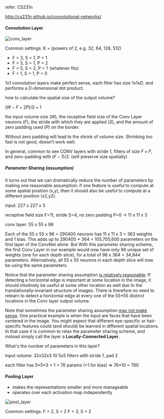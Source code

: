 refer: CS231n

http://cs231n.github.io/convolutional-networks/





#### Convolution Layer

![conv_layer](https://github.com/bifeng/daily_book_notes/raw/master/resource/conv_layer.png)

Common settings:
K = (powers of 2, e.g. 32, 64, 128, 512)

- F = 3, S = 1, P = 1
- F = 5, S = 1, P = 2
- F = 5, S = 2, P = ? (whatever fits)
- F = 1, S = 1, P = 0

 1x1 convolution layers make perfect sense, each filter has size 1x1x$D$, and performs a $D$-dimensional dot
product.



how to calculate the spatial size of the output volume?

$(W - F + 2P)/S + 1$

the input volume size ($W$), the receptive field size of the Conv Layer neurons ($F$), the stride with which they are applied ($S$), and the amount of zero padding used ($P$) on the border. 

Without zero padding will lead to the shrink of volume size. Shrinking too fast is not good, doesn’t work well.

In general, common to see CONV layers with stride 1, filters of size $F \times F$, and zero-padding with $(F-1)/2$. (will preserve size spatially)



##### Parameter Sharing (assumption)

It turns out that we can dramatically reduce the number of parameters by making one reasonable assumption: if one feature is useful to compute at some spatial position (x,y), then it should also be useful to compute at a different position (x2,y2). 

input: 227 x 227 x 3

receptive field size F=11, stride S=4, no zero padding P=0  $\rightarrow$ 11 x 11 x 3

conv layer: 55 x 55 x 96

Each of the 55 x 55 x 96 = 290400 neurons has 11 x 11 x 3 = 363 weights and 1 bias. This adds up to 290400 * 364 = 105,705,600 parameters on the first layer of the ConvNet alone. But With this parameter sharing scheme, the first Conv Layer in our example would now have only 96 unique set of weights (one for each depth slice), for a total of 96 x 364 = 34,944 parameters. Alternatively, all 55 x 55 neurons in each depth slice will now be using the same parameters.

Notice that the parameter sharing assumption <u>is relatively reasonable</u>: If detecting a horizontal edge is important at some location in the image, it should intuitively be useful at some other location as well due to the translationally-invariant structure of images. There is therefore no need to relearn to detect a horizontal edge at every one of the 55*55 distinct locations in the Conv layer output volume.

Note that sometimes the parameter sharing assumption <u>may not make sense</u>. One practical example is when the input are faces that have been centered in the image. You might expect that different eye-specific or hair-specific features could (and should) be learned in different spatial locations. In that case it is common to relax the parameter sharing scheme, and instead simply call the layer a **Locally-Connected Layer**.



What's the number of parameters in this layer?

Input volume: 32x32x3
10 5x5 filters with stride 1, pad 2

each filter has 5\*5\*3 + 1 = 76 params (+1 for bias)
=> 76*10 = 760



#### Pooling Layer

- makes the representations smaller and more manageable
- operates over each activation map independently



![pool_layer](https://github.com/bifeng/daily_book_notes/raw/master/resource/pool_layer.png)

Common settings:
F = 2, S = 2
F = 3, S = 2













